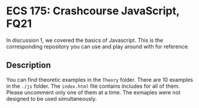 # ECS 175: Crashcourse JavaScript, FQ21

In discussion 1, we covered the basics of Javascript. This is the corresponding repository you can use and play around with for reference.

## Description

You can find theoretic examples in the ```Theory``` folder.
There are 10 examples in the ```./js``` folder.
The ```index.html``` file contains includes for all of them.
Please uncomment only one of them at a time. The exmaples were not designed to be used simultaneously.
